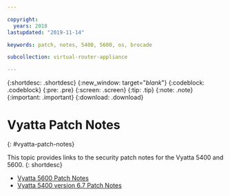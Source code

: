 ```yaml
---

copyright:
  years: 2018
lastupdated: "2019-11-14"

keywords: patch, notes, 5400, 5600, os, brocade

subcollection: virtual-router-appliance

---
```


{:shortdesc: .shortdesc}
{:new_window: target="_blank_"}
{:codeblock: .codeblock}
{:pre: .pre}
{:screen: .screen}
{:tip: .tip}
{:note: .note}
{:important: .important}
{:download: .download}


# Vyatta Patch Notes
{: #vyatta-patch-notes}

This topic provides links to the security patch notes for the Vyatta 5400 and 5600.
{: shortdesc}

* [Vyatta 5600 Patch Notes](/docs/virtual-router-appliance?topic=virtual-router-appliance-at-t-vyatta-5600-vrouter-software-patches)
* [Vyatta 5400 version 6.7 Patch Notes](/docs/virtual-router-appliance?topic=virtual-router-appliance-at-t-vyatta-5400-vrouter-security-vulnerability-fixes)
